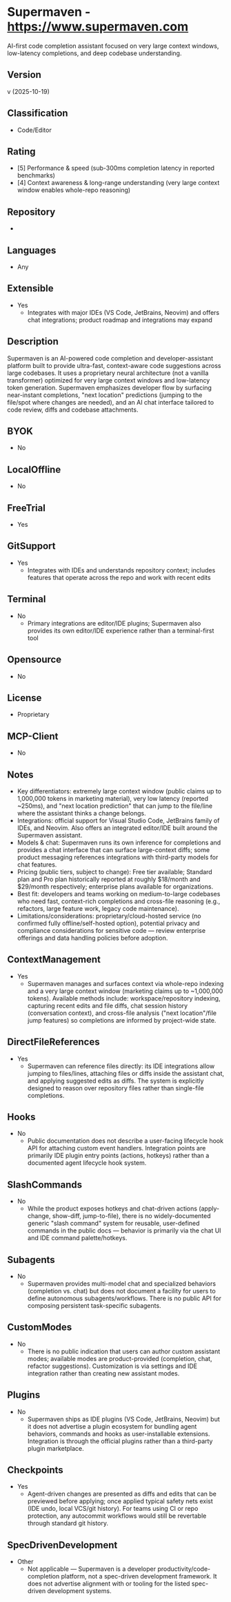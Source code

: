 # Supermaven - https://www.supermaven.com
AI-first code completion assistant focused on very large context windows, low-latency completions, and deep codebase understanding.

## Version
v (2025-10-19)

## Classification 
- Code/Editor

## Rating
- [5] Performance & speed (sub-300ms completion latency in reported benchmarks)
- [4] Context awareness & long-range understanding (very large context window enables whole-repo reasoning)

## Repository
- 

## Languages
- Any

## Extensible
- Yes
  - Integrates with major IDEs (VS Code, JetBrains, Neovim) and offers chat integrations; product roadmap and integrations may expand

## Description
Supermaven is an AI-powered code completion and developer-assistant platform built to provide ultra-fast, context-aware code suggestions across large codebases. It uses a proprietary neural architecture (not a vanilla transformer) optimized for very large context windows and low-latency token generation. Supermaven emphasizes developer flow by surfacing near-instant completions, "next location" predictions (jumping to the file/spot where changes are needed), and an AI chat interface tailored to code review, diffs and codebase attachments.

## BYOK
- No

## LocalOffline
- No

## FreeTrial
- Yes

## GitSupport
- Yes
  - Integrates with IDEs and understands repository context; includes features that operate across the repo and work with recent edits

## Terminal
- No
  - Primary integrations are editor/IDE plugins; Supermaven also provides its own editor/IDE experience rather than a terminal-first tool

## Opensource
- No

## License
- Proprietary

## MCP-Client
- No

## Notes
- Key differentiators: extremely large context window (public claims up to 1,000,000 tokens in marketing material), very low latency (reported ~250ms), and "next location prediction" that can jump to the file/line where the assistant thinks a change belongs.
- Integrations: official support for Visual Studio Code, JetBrains family of IDEs, and Neovim. Also offers an integrated editor/IDE built around the Supermaven assistant.
- Models & chat: Supermaven runs its own inference for completions and provides a chat interface that can surface large-context diffs; some product messaging references integrations with third-party models for chat features.
- Pricing (public tiers, subject to change): Free tier available; Standard plan and Pro plan historically reported at roughly $18/month and $29/month respectively; enterprise plans available for organizations.
- Best fit: developers and teams working on medium-to-large codebases who need fast, context-rich completions and cross-file reasoning (e.g., refactors, large feature work, legacy code maintenance).
- Limitations/considerations: proprietary/cloud-hosted service (no confirmed fully offline/self-hosted option), potential privacy and compliance considerations for sensitive code — review enterprise offerings and data handling policies before adoption.


## ContextManagement
- Yes
  - Supermaven manages and surfaces context via whole-repo indexing and a very large context window (marketing claims up to ~1,000,000 tokens). Available methods include: workspace/repository indexing, capturing recent edits and file diffs, chat session history (conversation context), and cross-file analysis ("next location"/file jump features) so completions are informed by project-wide state.

## DirectFileReferences
- Yes
  - Supermaven can reference files directly: its IDE integrations allow jumping to files/lines, attaching files or diffs inside the assistant chat, and applying suggested edits as diffs. The system is explicitly designed to reason over repository files rather than single-file completions.

## Hooks
- No
  - Public documentation does not describe a user-facing lifecycle hook API for attaching custom event handlers. Integration points are primarily IDE plugin entry points (actions, hotkeys) rather than a documented agent lifecycle hook system.

## SlashCommands
- No
  - While the product exposes hotkeys and chat-driven actions (apply-change, show-diff, jump-to-file), there is no widely-documented generic "slash command" system for reusable, user-defined commands in the public docs — behavior is primarily via the chat UI and IDE command palette/hotkeys.

## Subagents
- No
  - Supermaven provides multi-model chat and specialized behaviors (completion vs. chat) but does not document a facility for users to define autonomous subagents/workflows. There is no public API for composing persistent task-specific subagents.

## CustomModes 
- No
  - There is no public indication that users can author custom assistant modes; available modes are product-provided (completion, chat, refactor suggestions). Customization is via settings and IDE integration rather than creating new assistant modes.

## Plugins
- No
  - Supermaven ships as IDE plugins (VS Code, JetBrains, Neovim) but it does not advertise a plugin ecosystem for bundling agent behaviors, commands and hooks as user-installable extensions. Integration is through the official plugins rather than a third-party plugin marketplace.

## Checkpoints
- Yes
  - Agent-driven changes are presented as diffs and edits that can be previewed before applying; once applied typical safety nets exist (IDE undo, local VCS/git history). For teams using CI or repo protection, any autocommit workflows would still be revertable through standard git history.

## SpecDrivenDevelopment
- Other
  - Not applicable — Supermaven is a developer productivity/code-completion platform, not a spec-driven development framework. It does not advertise alignment with or tooling for the listed spec-driven development systems.
